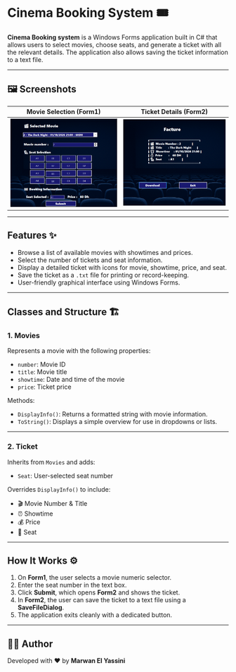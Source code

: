 # Cinema Booking System 🎟️

**Cinema Booking system** is a Windows Forms application built in C# that allows users to select movies, choose seats, and generate a ticket with all the relevant details. The application also allows saving the ticket information to a text file.

---


## 🖼 Screenshots

| Movie Selection (Form1) | Ticket Details (Form2) |
|------------------------|-----------------------------|
| ![Form1](1cap.PNG) | ![Form2](cap2.PNG) |  
---
## Features ✨

- Browse a list of available movies with showtimes and prices.
- Select the number of tickets and seat information.
- Display a detailed ticket with icons for movie, showtime, price, and seat.
- Save the ticket as a `.txt` file for printing or record-keeping.
- User-friendly graphical interface using Windows Forms.

---

## Classes and Structure 🏗️

### 1. **Movies**
Represents a movie with the following properties:
- `number`: Movie ID
- `title`: Movie title
- `showtime`: Date and time of the movie
- `price`: Ticket price

Methods:
- `DisplayInfo()`: Returns a formatted string with movie information.
- `ToString()`: Displays a simple overview for use in dropdowns or lists.

---

### 2. **Ticket**
Inherits from `Movies` and adds:
- `Seat`: User-selected seat number

Overrides `DisplayInfo()` to include:
- 🎬 Movie Number & Title  
- ⏰ Showtime  
- 💰 Price  
- 💺 Seat  

---
## How It Works ⚙️

1. On **Form1**, the user selects a movie numeric selector.
2. Enter the seat number in the text box.
3. Click **Submit**, which opens **Form2** and shows the ticket.
4. In **Form2**, the user can save the ticket to a text file using a **SaveFileDialog**.
5. The application exits cleanly with a dedicated button.

---


## 👨‍💻 Author

Developed with ❤️ by **Marwan El Yassini**

